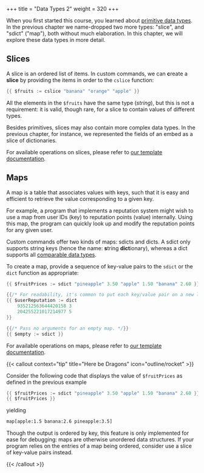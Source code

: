 +++
title = "Data Types 2"
weight = 320
+++

When you first started this course, you learned about [primitive data types](/learn/beginner/datatypes-1). In the
previous chapter we name-dropped two more types: "slice", and "sdict" ("map"), both without much elaboration.
In this chapter, we will explore these data types in more detail.

## Slices

A slice is an ordered list of items. In custom commands, we can **c**reate a **slice** by providing the items in order
to the `cslice` function:

```go
{{ $fruits := cslice "banana" "orange" "apple" }}
```

All the elements in the `$fruits` have the same type (_string_), but this is not a requirement: it is valid, though
rare, for a slice to contain values of different types.

Besides primitives, slices may also contain more complex data types. In the previous chapter, for instance, we
represented the fields of an embed as a slice of dictionaries.

For available operations on slices, please refer to [our template documentation][docs-slices].

[docs-slices]: /docs/reference/templates/syntax-and-data/#templatesslice

## Maps

A map is a table that associates values with keys, such that it is easy and efficient to retrieve the value
corresponding to a given key.

For example, a program that implements a reputation system might wish to use a map from user IDs (key) to reputation
points (value) internally. Using this map, the program can quickly look up and modify the reputation points for any
given user.

Custom commands offer two kinds of maps: sdicts and dicts. A sdict only supports string keys (hence the name: **s**tring
**dict**ionary), whereas a dict supports all [comparable data types][key-types].

[key-types]: https://go.dev/blog/maps#key-types

To create a map, provide a sequence of key-value pairs to the `sdict` or the `dict` function as appropriate:

```go
{{ $fruitPrices := sdict "pineapple" 3.50 "apple" 1.50 "banana" 2.60 }}

{{/* For readability, it's common to put each key/value pair on a new line. */}}
{{ $userReputation := dict
    935212563644420158 3
    204255221017214977 5
}}

{{/* Pass no arguments for an empty map. */}}
{{ $empty := sdict }}
```

For available operations on maps, please refer to [our template documentation][docs-maps].

[docs-maps]: /docs/reference/templates/syntax-and-data/#templatessdict

{{< callout context="tip" title="Here be Dragons" icon="outline/rocket" >}}

Consider the following code that displays the value of `$fruitPrices` as defined in the previous example

```go
{{ $fruitPrices := sdict "pineapple" 3.50 "apple" 1.50 "banana" 2.60 }}
{{ $fruitPrices }}
```

yielding

```txt
map[apple:1.5 banana:2.6 pineapple:3.5]
```

Though the output is ordered by key, this feature is only implemented for ease for debugging: maps are otherwise
unordered data structures. If your program relies on the entries of a map being ordered, consider use a slice of
key-value pairs instead.

{{< /callout >}}
